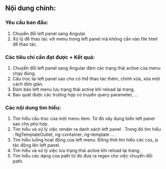 
## Nội dung chính:

### Yêu cầu ban đầu:

1. Chuyển đổi left panel sang Angular.
2. Xử lý để thao tác với menu trong left panel mà không cần vào file html để thao tác.

### Các tiêu chí cần đạt được + Kết quả:

1. Chuyển đổi left panel sang Angular đảm các trạng thái active của menu chạy đúng.
2. Cấu trúc lại left panel sao cho có thể thao tác thêm, chỉnh xửa, xóa một cách đơn giản.
3. Đảm bảo left menu lưu trạng thái active khi reload lại trang.
4. Bao quát được các trường hợp có truyền query parameter, ...

### Các nội dung tìm hiểu:
1. Tìm hiểu cấu trúc của một menu item. Từ đó xây dụng biến left panel sao cho phù hợp.
2. Tìm hiểu và xử lý việc render ra danh sách left panel . Trong đó tìm hiểu : NgTemplateOutlet, ng-container, ng-template ... .
3. Tìm hiểu luồng hoạt động của left menu. Đồng thời tìm hiểu các css, js tác động lên left panel.
4. Tìm hiểu và xử lý việc lưu trạng thái active khi reload lại trang.
5. Tìm hiểu các dạng của path từ đó đưa ra regex cho việc chuyển đổi path.






